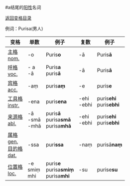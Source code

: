 #a结尾的[阳性](masculime.md)名词

[返回变格目录](declension.md)

例词：Purisa\(男人\)


| 变格 | 单数 | 例子 |复数 | 例子 |
| --- | ----- | ------ |---- | ---- |
| [主格<br>nom.](nom.md) | -o | Puris**o** | -ā | Puris**ā** |
| [呼格<br>voc.](voc.md) | - a <br>-ā | Puris**a**<br>puris**ā** | -ā | Puris**ā** |
| [宾格<br>acc.](acc.md) |-aṃ  | puris**aṃ** |  -e| puris**e** |
| [工具格<br>instr.](instr.md) |-ena  | puris**ena** |-ehi<br>-ebhi  |puris**ehi**<br>puris**ebhi**|
| [来源格<br>abl.](abl.md) |-ā <br>-smā<br>-mhā |puris**ā**<br>purisa**smā**<br>purisa**mhā** | -ehi<br>-ebhi |puris**ehi**<br>puris**ebhi**  |
| [属格<br>gen.](gen.md)<br>[目的格<br>dat.](dat.md)  | -ssa |puri**ssa**  | -naṃ |purisā**naṃ**  |
| [位置格<br>loc.](loc.md) |-e<br>smiṃ<br>mhi  |puris**e**<br>purisa**smiṃ**<br>purisa**mhi**  |-su  |purise**su**  |

